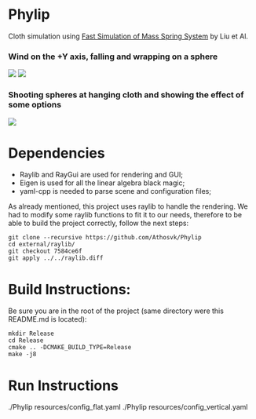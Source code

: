 # Phylip
Cloth simulation using [Fast Simulation of Mass Spring System](https://www.cs.utah.edu/~ladislav/liu13fast/liu13fast.html) by Liu et Al.

### Wind on the +Y axis, falling and wrapping on a sphere
![](https://media.giphy.com/media/0Nx6Ea6XJ8PzfODchu/giphy.gif) ![](https://media.giphy.com/media/yu3J8kNGY0Icyfs9sA/giphy.gif)

### Shooting spheres at hanging cloth and showing the effect of some options
![](https://media.giphy.com/media/ZK7LztV355DsubZDyO/giphy.gif)


# Dependencies
- Raylib and RayGui are used for rendering and GUI;
- Eigen is used for all the linear algebra black magic;
- yaml-cpp is needed to parse scene and configuration files;

As already mentioned, this project uses raylib to handle the rendering. 
We had to modify some raylib functions to fit it to our needs, therefore to be able to build the project correctly, follow the next steps:

```
git clone --recursive https://github.com/Athosvk/Phylip
cd external/raylib/
git checkout 7584ce6f
git apply ../../raylib.diff
```

# Build Instructions:

Be sure you are in the root of the project (same directory were this README.md is located):

```
mkdir Release
cd Release
cmake .. -DCMAKE_BUILD_TYPE=Release
make -j8
```

# Run Instructions

./Phylip resources/config_flat.yaml
./Phylip resources/config_vertical.yaml
